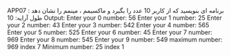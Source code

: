 APP07 : برنامه ای بنویسید که از کاربر  10 عدد را بگیرد و ماکسیمم ، مینمم را نشان دهد طول آرایه: 10
Output: 
Enter your 0 number: 
56
Enter your 1 number: 
25
Enter your 2 number: 
43
Enter your 3 number: 
542
Enter your 4 number: 
565
Enter your 5 number: 
525
Enter your 6 number: 
45
Enter your 7 number: 
969
Enter your 8 number: 
545
Enter your 9 number: 
549
maximum number: 969 index 7
Minimum number: 25 index 1